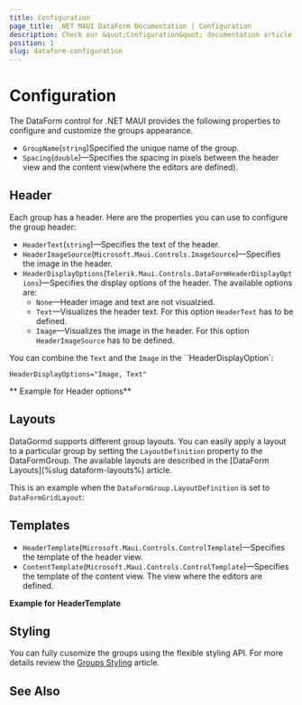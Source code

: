 ```yaml
---
title: Configuration
page_title: .NET MAUI DataForm Documentation | Configuration
description: Check our &quot;Configuration&quot; documentation article for Telerik DataForm for .NET MAUI control.
position: 1
slug: dataform-configuration
---
```


# Configuration

The DataForm control for .NET MAUI provides the following properties to configure and customize the groups appearance. 

* `GroupName`(`string`)Specified the unique name of the group.
* `Spacing`(`double`)&mdash;Specifies the spacing in pixels between the header view and the content view(where the editors are defined).

## Header

Each group has a header. Here are the properties you can use to configure the group header:

* `HeaderText`(`string`)&mdash;Specifies the text of the header.
* `HeaderImageSource`(`Microsoft.Maui.Controls.ImageSource`)&mdash;Specifies the image in the header.
* `HeaderDisplayOptions`(`Telerik.Maui.Controls.DataFormHeaderDisplayOptions`)&mdash;Specifies the display options of the header. The available options are:
	* `None`&mdash;Header image and text are not visualzied.
	* `Text`&mdash;Visualizes the header text. For this option `HeaderText` has to be defined.
	* `Image`&mdash;Visualizes the image in the header. For this option `HeaderImageSource` has to be defined.

You can combine the `Text` and the `Image` in the ``HeaderDisplayOption`:

```XAML
HeaderDisplayOptions="Image, Text"
```


** Example for Header options**

<snippet id='dataform-grouping-configuration-header'/>

## Layouts

DataGormd supports different group layouts. You can easily apply a layout to a particular group by setting the `LayoutDefinition` property to the DataFormGroup. The available layouts are described in the [DataForm Layouts](%slug dataform-layouts%) article.

This is an example when the `DataFormGroup.LayoutDefinition` is set to `DataFormGridLayout`:

<snippet id='dataform-grouping-configuration-layout'/>

## Templates

* `HeaderTemplate`(`Microsoft.Maui.Controls.ControlTemplate`)&mdash;Specifies the template of the header view.
* `ContentTemplate`(`Microsoft.Maui.Controls.ControlTemplate`)&mdash;Specifies the template of the content view. The view where the editors are defined.

**Example for HeaderTemplate**

<snippet id='dataform-grouping-configuration-header-template'/>

## Styling

You can fully cusomize the groups using the flexible styling API. For more details review the [Groups Styling]() article.

## See Also